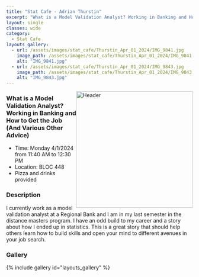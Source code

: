 ```yaml
---
title: "Stat Cafe - Adrian Thurstin"
excerpt: "What is a Model Validation Analyst? Working in Banking and How to Get the Job (And Various Other Advice)"
layout: single
classes: wide
category: 
  - Stat Cafe
layouts_gallery:
  - url: /assets/images/stat_cafe/Thurstin_Apr_01_2024/IMG_9841.jpg
    image_path: /assets/images/stat_cafe/Thurstin_Apr_01_2024/IMG_9841.jpg
    alt: "IMG_9841.jpg"
  - url: /assets/images/stat_cafe/Thurstin_Apr_01_2024/IMG_9843.jpg
    image_path: /assets/images/stat_cafe/Thurstin_Apr_01_2024/IMG_9843.jpg
    alt: "IMG_9843.jpg"
---
```


<img src="https://jeroda7105.github.io/tamusgsa.github.io/assets/images/stat_cafe/Thurstin_Apr_01_2024/IMG_9839.jpg" alt="Header" width="315" style="float: right;"/> 




### What is a Model Validation Analyst? Working in Banking and How to Get the Job (And Various Other Advice)

- Time: Monday 4/1/2024 from 11:40 AM to 12:30 PM
- Location: BLOC 448
- Pizza and drinks provided
<!-- - [Presentation]({{ "/assets/files/stat_cafe/Thurstin_Apr_01_2024/StatCafe_Adrian_Slides.pdf" | relative_url }}) -->
<!-- - [Recording]() -->

### Description
I currently work as a model validation analyst at a Regional Bank and I am in my last semester in the distance masters program. I have an odd build to my career and a story about how I ended up in statistics. This is a great story that should help others learn how to build skills and open your mind to different avenues in your job search.


### Gallery
{% include gallery id="layouts_gallery" %}

